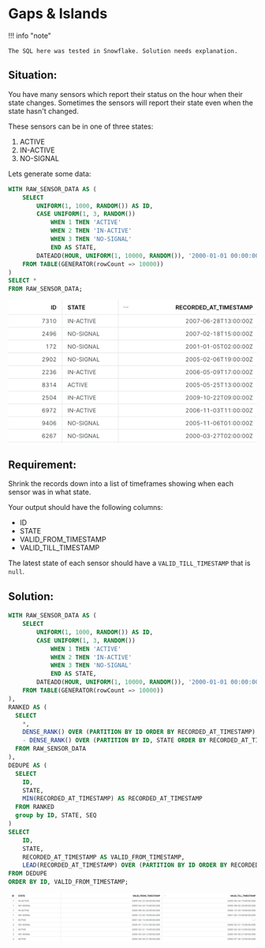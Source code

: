 # **Gaps & Islands**

!!! info "note"
    
    The SQL here was tested in Snowflake. Solution needs explanation.

## **Situation:**
You have many sensors which report their status on the hour when their state changes.
Sometimes the sensors will report their state even when the state hasn't changed.

These sensors can be in one of three states:

1. ACTIVE
2. IN-ACTIVE
3. NO-SIGNAL

Lets generate some data:
~~~ sql
WITH RAW_SENSOR_DATA AS (
    SELECT
        UNIFORM(1, 1000, RANDOM()) AS ID,
        CASE UNIFORM(1, 3, RANDOM())
            WHEN 1 THEN 'ACTIVE'
            WHEN 2 THEN 'IN-ACTIVE'
            WHEN 3 THEN 'NO-SIGNAL'
            END AS STATE,
        DATEADD(HOUR, UNIFORM(1, 10000, RANDOM()), '2000-01-01 00:00:00.000 -0800') AS RECORDED_AT_TIMESTAMP
    FROM TABLE(GENERATOR(rowCount => 10000))
)
SELECT *
FROM RAW_SENSOR_DATA;
~~~
[![Raw Sensor Data](raw_sensor_data.png)](raw_sensor_data.png)

## **Requirement:**
Shrink the records down into a list of timeframes showing when each sensor was in what state.

Your output should have the following columns:

* ID
* STATE
* VALID_FROM_TIMESTAMP
* VALID_TILL_TIMESTAMP

The latest state of each sensor should have a `VALID_TILL_TIMESTAMP` that is `null`.

## **Solution:**

~~~ sql
WITH RAW_SENSOR_DATA AS (
    SELECT
        UNIFORM(1, 1000, RANDOM()) AS ID,
        CASE UNIFORM(1, 3, RANDOM())
            WHEN 1 THEN 'ACTIVE'
            WHEN 2 THEN 'IN-ACTIVE'
            WHEN 3 THEN 'NO-SIGNAL'
            END AS STATE,
        DATEADD(HOUR, UNIFORM(1, 10000, RANDOM()), '2000-01-01 00:00:00.000 -0800') AS RECORDED_AT_TIMESTAMP
    FROM TABLE(GENERATOR(rowCount => 10000))
),
RANKED AS (
  SELECT
    *,
    DENSE_RANK() OVER (PARTITION BY ID ORDER BY RECORDED_AT_TIMESTAMP)
    - DENSE_RANK() OVER (PARTITION BY ID, STATE ORDER BY RECORDED_AT_TIMESTAMP) AS SEQ
  FROM RAW_SENSOR_DATA
),
DEDUPE AS (
  SELECT
    ID,
    STATE,
    MIN(RECORDED_AT_TIMESTAMP) AS RECORDED_AT_TIMESTAMP
  FROM RANKED
  group by ID, STATE, SEQ
)
SELECT
    ID,
    STATE,
    RECORDED_AT_TIMESTAMP AS VALID_FROM_TIMESTAMP,
    LEAD(RECORDED_AT_TIMESTAMP) OVER (PARTITION BY ID ORDER BY RECORDED_AT_TIMESTAMP) AS VALID_TILL_TIMESTAMP
FROM DEDUPE
ORDER BY ID, VALID_FROM_TIMESTAMP;
~~~
[![solution.png](solution.png)](solution.png)